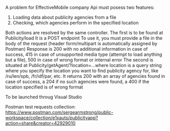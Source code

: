 A problem for EffectiveMobile company
Api must posess two features:
1. Loading data about publicity agencies from a file
2. Checking, which agencies perform in the specified location

Both actions are resolved by the same controller.
The first is to be found at Publicity/load It is a POST endpoint
To use it, you must provide a file in the body of the request (header form/multipart is automatically assigned by Postman)
Response is 200 with no additional information in case of success, 415 in case of unsupported media type (attempt to load anything but a file), 500 in case of wrong format or internal error
The second is situated at Publicity/getAgent/?location=...where location is a query string where you specify the location you want to find publicity agency for, like /ru/len/spb, /fr/idf/par, etc.
It returns 200 with an array of agencies found in case of success, a 204 if no such agencies were found, a 400 if the location specified is of wrong format

To be launched throug Visual Studio

Postman test requests collection: https://www.postman.com/sergearmstrong/public-workspace/collection/e1xauts/publicityapp?action=share&creator=42929010
